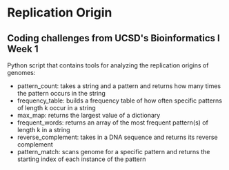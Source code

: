 # Replication Origin
## Coding challenges from UCSD's Bioinformatics I Week 1
Python script that contains tools for analyzing the replication origins of genomes:
- pattern_count: takes a string and a pattern and returns how many times the pattern occurs in the string
- frequency_table: builds a frequency table of how often specific patterns of length k occur in a string
- max_map: returns the largest value of a dictionary 
- frequent_words: returns an array of the most frequent pattern(s) of length k in a string 
- reverse_complement: takes in a DNA sequence and returns its reverse complement 
- pattern_match: scans genome for a specific pattern and returns the starting index of each instance of the pattern